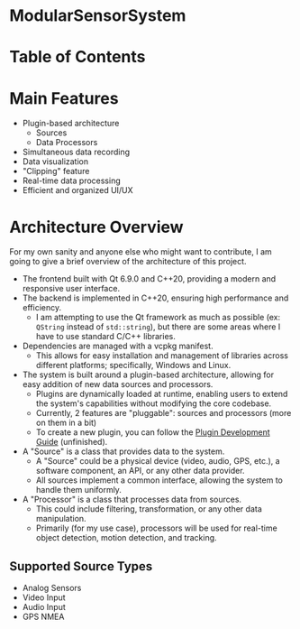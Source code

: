 # ModularSensorSystem

# Table of Contents

# Main Features
- Plugin-based architecture
	- Sources
	- Data Processors
- Simultaneous data recording
- Data visualization
- "Clipping" feature
- Real-time data processing
- Efficient and organized UI/UX

# Architecture Overview
For my own sanity and anyone else who might want to contribute, I am going to give a brief overview of the architecture of this project.

- The frontend built with Qt 6.9.0 and C++20, providing a modern and responsive user interface.
- The backend is implemented in C++20, ensuring high performance and efficiency.
	- I am attempting to use the Qt framework as much as possible (ex: `QString` instead of `std::string`), but there are some areas where I have to use standard C/C++ libraries.
- Dependencies are managed with a vcpkg manifest.
	- This allows for easy installation and management of libraries across different platforms; specifically, Windows and Linux.
- The system is built around a plugin-based architecture, allowing for easy addition of new data sources and processors.
	- Plugins are dynamically loaded at runtime, enabling users to extend the system's capabilities without modifying the core codebase.
	- Currently, 2 features are "pluggable": sources and processors (more on them in a bit)
	- To create a new plugin, you can follow the [Plugin Development Guide](docs/plugin_development.md) (unfinished).
- A "Source" is a class that provides data to the system.
	- A "Source" could be a physical device (video, audio, GPS, etc.), a software component, an API, or any other data provider.
	- All sources implement a common interface, allowing the system to handle them uniformly.
- A "Processor" is a class that processes data from sources.
	- This could include filtering, transformation, or any other data manipulation.
	- Primarily (for my use case), processors will be used for real-time object detection, motion detection, and tracking.

## Supported Source Types
- Analog Sensors
- Video Input
- Audio Input
- GPS NMEA
